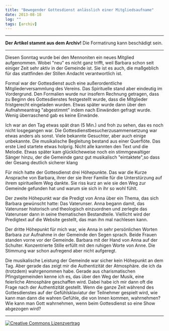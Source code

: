 ```yaml
---
title: "Bewegender Gottesdienst anlässlich einer Mitgliedsaufname"
date: 2013-08-18
log: ""
tags: [archiv]
---
```

<hr><b>Der Artikel stammt aus dem Archiv!</b> Die Formatirung kann beschädigt sein.<hr>
<p>Diesen Sonntag wurde bei den Mennoniten ein neues Mitglied aufgenommen. Wobei "neu" es nicht ganz trifft, weil Barbara schon seit einiger Zeit sehr aktiv in der Gemeinde ist. Sie ist es auch, die maßgeblich für das stattfinden der Stillen Andacht verantwortlich ist.</p>
<!--break-->
<p>Formal war der Gottesdienst auch eine außerordentliche Mitgliederversammlung des Vereins. Das Spirituelle stand aber eindeutig im Vordergrund. Den Formalien wurde nur insofern Rechnung getragen, dass zu Beginn des Gottesdienstes festgestellt wurde, dass die Mitglieder fristgerecht eingeladen wurden. Etwas später wurde dann über den Aufnahmeantrag "abgestimmt" indem nach Einwänden gefragt wurde. Wenig überraschend gab es keine Einwände.</p>

<p>Ich war an den Tag etwas spät dran (5 Min.) und froh zu sehen, das es noch nicht losgegangen war. Die Gottesdienstbesucherzusammensetzung war etwas anders als sonst. Viele bekannte Gesuchter, aber auch einige unbekannte. Die musikalische Begleitung bestand aus einer Querflöte. Das erste Lied startete etwas holprig. Nicht alle kannten den Text und die Melodie. Etwas später kam glücklicheweise noch ein stimmgewaltiger Sänger hinzu, der die Gemeinde ganz gut musikalisch "eintaktete",so dass der Gesang deutlich sicherer klang</p>

<p>Für mich hatte der Gottesdienst drei Höhepunkte. Das war die Kurze Ansprache von Barbara, ihrer der sie Ihrer Familie für die Unterstürzung auf ihrem spirituellem Weg dankte. Sie riss kurz an wie sie den Weg zur Gemeinde gefunden hat und warum sie sich in ihr so wohl fühlt. </p>

<p>Der zweite Höhepunkt war die Predigt von Anna über ein Thema, das sich Barbara gewünscht hatte: Das Vaterunser. Anna begann damit, das Vaterunser historisch und theologisch einzuordnen und zerlegte das Vaterunser dann in seine thematischen Bestandteile. Viellicht wird der Predigtext auf die Website gestellt, das man ihn mal nachlesen kann.</p>

<p>Der dritte Höhepunkt für mich war, wie Anna in sehr persönlichen Worten Barbara zur Aufnahme in der Gemeinde den Segen sprach. Beide Frauen standen vorne vor der Gemeinde. Barbara mit der Hand von Anna auf der Schulter. Konzentrierte Stille erfüllt mit den ruhigen Worte von Anne. Die Stimmung war schon aufregend aber nicht aufgeregt. </p>

<p>Die musikalische Leistung der Gemeinde war sicher kein Höhepunkt an dem Tag. Aber gerade das zeigt mir die Authentizität der Atmosphäre. die ich da (trotzdem) wahrgenommen habe. Gerade aus charismatischen Pfingstgemeinden kenne ich es, das über den Weg der Musik, eine feierliche Atmosphäre geschaffen wird. Dabei habe ich mir dann oft die Frage nach der Authentizität gestellt. Wenn die ganze Zeit während des Gottesdienstes auf der Gefühlsklaviatur der Teilnehmer gespielt wird, wie kann man dann die wahren Gefühle, die von Innen kommen, wahrnehmen? Wie kann man Gott wahrnehmen, wenn beim Gottesdienst so eine Show abgezogen wird?</p>


<hr>
<a rel="license" href="http://creativecommons.org/licenses/by-sa/3.0/"><img alt="Creative Commons Lizenzvertrag" style="border-width:0" src="http://i.creativecommons.org/l/by-sa/3.0/88x31.png" /></a>

